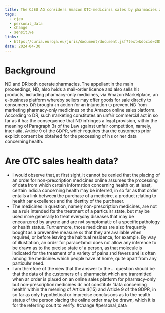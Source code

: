 ```yaml
---
title: The CJEU AG considers Amazon OTC-medicines sales by pharmacies as not health data (unless the controller uses the data for diagnosis purposes)
tags:
  - cjeu
  - personal_data
  - change
  - sensitive
links:
  - https://curia.europa.eu/juris/document/document.jsf?text=&docid=285204&pageIndex=0&doclang=EN&mode=req&dir=&occ=first&part=1&cid=847448
date: 2024-04-30
---
```

# Background

ND and DR both operate pharmacies. The appellant in the main proceedings, ND, also holds a mail-order licence and also sells his products, including pharmacy-only medicines, via Amazon Marketplace, an e-business platform whereby sellers may offer goods for sale directly to consumers. DR brought an action for an injunction to prevent ND from marketing pharmacy-only medicines on the Amazon online sales platform. According to DR, such marketing constitutes an unfair commercial act in so far as it has the consequence that ND infringes a legal provision, within the meaning of Paragraph 3a of the Law against unfair competition, namely, inter alia, Article 9 of the GDPR, which requires that the customer’s prior explicit consent be obtained for the processing of his or her data concerning health. 

# Are OTC sales health data?
- I would observe that, at first sight, it cannot be denied that the placing of an order for non-prescription medicines online assumes the processing of data from which certain information concerning health or, at least, certain indicia concerning health may be inferred, in so far as that order entails a link between the purchase of a medicine, a product relating to health par excellence and the identity of the purchaser. 
- The medicines in question, namely non-prescription medicines, are not as a rule intended for the treatment of a particular state, but may be used more generally to treat everyday diseases that may be encountered by anyone and are not symptomatic of a specific pathology or health status. Furthermore, those medicines are also frequently bought as a preventive measure so that they are available when required, or before leaving the habitual residence, for example. By way of illustration, an order for paracetamol does not allow any inference to be drawn as to the precise state of a person, as that molecule is indicated for the treatment of a variety of pains and fevers and is often among the medicines which people have at home, quite apart from any particular need.
- I am therefore of the view that the answer to the ... question should be that the data of the customers of a pharmacist which are transmitted when an order is placed on an online sales platform for pharmacy-only but non-prescription medicines do not constitute ‘data concerning health’ within the meaning of Article 4(15) and Article 9 of the GDPR, in so far as only hypothetical or imprecise conclusions as to the health status of the person placing the online order may be drawn, which it is for the referring court to verify. #change #personal_data 
